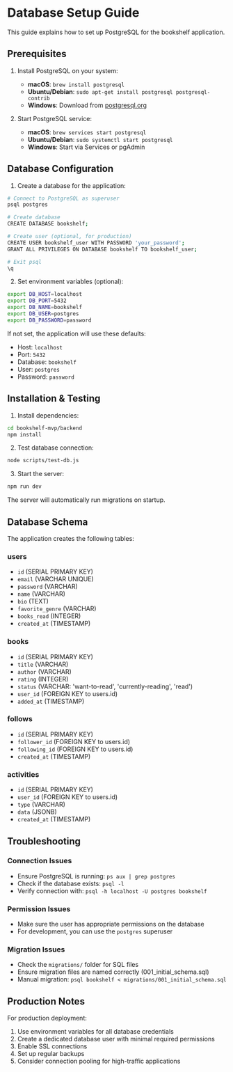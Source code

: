 # Database Setup Guide

This guide explains how to set up PostgreSQL for the bookshelf application.

## Prerequisites

1. Install PostgreSQL on your system:
   - **macOS**: `brew install postgresql`
   - **Ubuntu/Debian**: `sudo apt-get install postgresql postgresql-contrib`
   - **Windows**: Download from [postgresql.org](https://www.postgresql.org/download/)

2. Start PostgreSQL service:
   - **macOS**: `brew services start postgresql`
   - **Ubuntu/Debian**: `sudo systemctl start postgresql`
   - **Windows**: Start via Services or pgAdmin

## Database Configuration

1. Create a database for the application:
```bash
# Connect to PostgreSQL as superuser
psql postgres

# Create database
CREATE DATABASE bookshelf;

# Create user (optional, for production)
CREATE USER bookshelf_user WITH PASSWORD 'your_password';
GRANT ALL PRIVILEGES ON DATABASE bookshelf TO bookshelf_user;

# Exit psql
\q
```

2. Set environment variables (optional):
```bash
export DB_HOST=localhost
export DB_PORT=5432
export DB_NAME=bookshelf
export DB_USER=postgres
export DB_PASSWORD=password
```

If not set, the application will use these defaults:
- Host: `localhost`
- Port: `5432`
- Database: `bookshelf`
- User: `postgres`
- Password: `password`

## Installation & Testing

1. Install dependencies:
```bash
cd bookshelf-mvp/backend
npm install
```

2. Test database connection:
```bash
node scripts/test-db.js
```

3. Start the server:
```bash
npm run dev
```

The server will automatically run migrations on startup.

## Database Schema

The application creates the following tables:

### users
- `id` (SERIAL PRIMARY KEY)
- `email` (VARCHAR UNIQUE)
- `password` (VARCHAR)
- `name` (VARCHAR)
- `bio` (TEXT)
- `favorite_genre` (VARCHAR)
- `books_read` (INTEGER)
- `created_at` (TIMESTAMP)

### books
- `id` (SERIAL PRIMARY KEY)
- `title` (VARCHAR)
- `author` (VARCHAR)
- `rating` (INTEGER)
- `status` (VARCHAR: 'want-to-read', 'currently-reading', 'read')
- `user_id` (FOREIGN KEY to users.id)
- `added_at` (TIMESTAMP)

### follows
- `id` (SERIAL PRIMARY KEY)
- `follower_id` (FOREIGN KEY to users.id)
- `following_id` (FOREIGN KEY to users.id)
- `created_at` (TIMESTAMP)

### activities
- `id` (SERIAL PRIMARY KEY)
- `user_id` (FOREIGN KEY to users.id)
- `type` (VARCHAR)
- `data` (JSONB)
- `created_at` (TIMESTAMP)

## Troubleshooting

### Connection Issues
- Ensure PostgreSQL is running: `ps aux | grep postgres`
- Check if the database exists: `psql -l`
- Verify connection with: `psql -h localhost -U postgres bookshelf`

### Permission Issues
- Make sure the user has appropriate permissions on the database
- For development, you can use the `postgres` superuser

### Migration Issues
- Check the `migrations/` folder for SQL files
- Ensure migration files are named correctly (001_initial_schema.sql)
- Manual migration: `psql bookshelf < migrations/001_initial_schema.sql`

## Production Notes

For production deployment:
1. Use environment variables for all database credentials
2. Create a dedicated database user with minimal required permissions
3. Enable SSL connections
4. Set up regular backups
5. Consider connection pooling for high-traffic applications